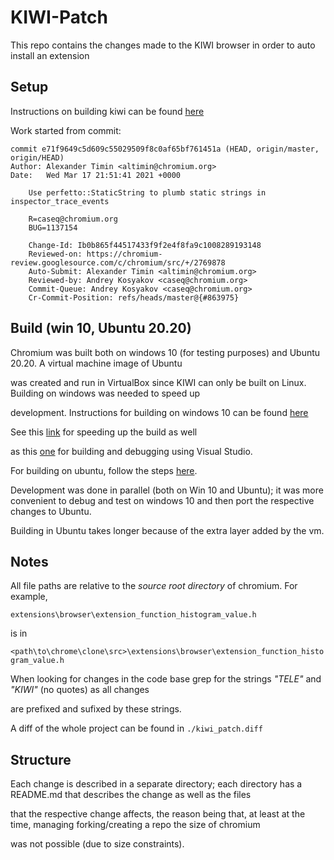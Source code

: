 # KIWI-Patch

This repo contains the changes made to the KIWI browser in order to auto install an extension

## Setup 

Instructions on building kiwi can be found [here](https://github.com/kiwibrowser/src)

Work started from commit:

```
commit e71f9649c5d609c55029509f8c0af65bf761451a (HEAD, origin/master, origin/HEAD)
Author: Alexander Timin <altimin@chromium.org>
Date:   Wed Mar 17 21:51:41 2021 +0000

    Use perfetto::StaticString to plumb static strings in inspector_trace_events

    R=caseq@chromium.org
    BUG=1137154

    Change-Id: Ib0b865f44517433f9f2e4f8fa9c1008289193148
    Reviewed-on: https://chromium-review.googlesource.com/c/chromium/src/+/2769878
    Auto-Submit: Alexander Timin <altimin@chromium.org>
    Reviewed-by: Andrey Kosyakov <caseq@chromium.org>
    Commit-Queue: Andrey Kosyakov <caseq@chromium.org>
    Cr-Commit-Position: refs/heads/master@{#863975}
```

## Build (win 10, Ubuntu 20.20)

Chromium was built both on windows 10 (for testing purposes) and Ubuntu 20.20. A virtual machine image of Ubuntu 

was created and run in VirtualBox since KIWI can only be built on Linux. Building on windows was needed to speed up 

development. Instructions for building on windows 10 can be found [here](https://chromium.googlesource.com/chromium/src/+/HEAD/docs/windows_build_instructions.md) 

See this [link](https://chromium.googlesource.com/chromium/src/+/HEAD/docs/windows_build_instructions.md#why-is-my-build-slow) for speeding up the build as well 

as this [one](https://chromium.googlesource.com/chromium/src/+/HEAD/docs/windows_build_instructions.md#using-visual-studio-intellisense) for building and debugging using Visual Studio. 

For building on ubuntu, follow the steps [here](https://github.com/kiwibrowser/src#building).

Development was done in parallel (both on Win 10 and Ubuntu); it was more convenient to debug and test on windows 10 and then port the respective changes to Ubuntu.

Building in Ubuntu takes longer because of the extra layer added by the vm. 

## Notes 

All file paths are relative to the *source root directory* of chromium. For example,

`extensions\browser\extension_function_histogram_value.h`

is in 

`<path\to\chrome\clone\src>\extensions\browser\extension_function_histogram_value.h`

When looking for changes in the code base grep for the strings *"TELE"* and *"KIWI"* (no quotes) as all changes 

are prefixed and sufixed by these strings. 

A diff of the whole project can be found in `./kiwi_patch.diff`

## Structure 

Each change is described in a separate directory; each directory has a README.md that describes the change as well as the files 

that the respective change affects, the reason being that, at least at the time, managing forking/creating a repo the size of chromium 

was not possible (due to size constraints). 



